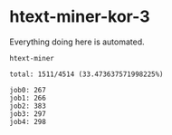 # htext-miner-kor-3

Everything doing here is automated.

```
htext-miner

total: 1511/4514 (33.473637571998225%)

job0: 267
job1: 266
job2: 383
job3: 297
job4: 298
```